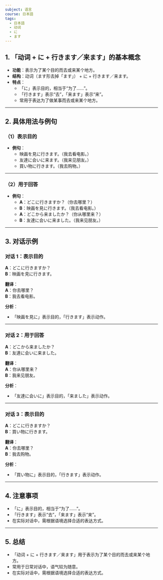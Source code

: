 ```yaml
---
subject: 语言
course: 日本語
tags:
  - 日本語
  - 动词
  - に
  - ます
---
```


## 1. **「动词 + に + 行きます／来ます」的基本概念**

- **功能**：表示为了某个目的而去或来某个地方。
- **结构**：动词（ます形去掉「ます」） + に + 行きます／来ます。
- **特点**：
  - 「に」表示目的，相当于“为了……”。
  - 「行きます」表示“去”，「来ます」表示“来”。
  - 常用于表达为了做某事而去或来某个地方。

---

## 2. **具体用法与例句**

### （1）**表示目的**
- **例句**：
  - 映画を見に行きます。（我去看电影。）
  - 友達に会いに来ます。（我来见朋友。）
  - 買い物に行きます。（我去购物。）

---

### （2）**用于回答**
- **例句**：
  - **A**：どこに行きますか？（你去哪里？）
  - **B**：映画を見に行きます。（我去看电影。）
  - **A**：どこから来ましたか？（你从哪里来？）
  - **B**：友達に会いに来ました。（我来见朋友。）

---

## 3. **对话示例**

### 对话 1：表示目的
**A**：どこに行きますか？  
**B**：映画を見に行きます。

**翻译**：  
**A**：你去哪里？  
**B**：我去看电影。

**分析**：
- 「映画を見に」表示目的，「行きます」表示动作。

---

### 对话 2：用于回答
**A**：どこから来ましたか？  
**B**：友達に会いに来ました。

**翻译**：  
**A**：你从哪里来？  
**B**：我来见朋友。

**分析**：
- 「友達に会いに」表示目的，「来ました」表示动作。

---

### 对话 3：表示目的
**A**：どこに行きますか？  
**B**：買い物に行きます。

**翻译**：  
**A**：你去哪里？  
**B**：我去购物。

**分析**：
- 「買い物に」表示目的，「行きます」表示动作。

---

## 4. **注意事项**
- 「に」表示目的，相当于“为了……”。
- 「行きます」表示“去”，「来ます」表示“来”。
- 在实际对话中，需根据语境选择合适的表达方式。

---

## 5. **总结**
- 「动词 + に + 行きます／来ます」用于表示为了某个目的而去或来某个地方。
- 常用于日常对话中，语气较为随意。
- 在实际对话中，需根据语境选择合适的表达方式。